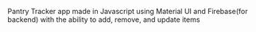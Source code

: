 Pantry Tracker app made in Javascript using Material UI and Firebase(for backend) with the ability to add, remove, and update items
